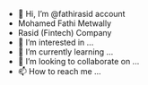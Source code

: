 - 👋 Hi, I’m @fathirasid account 
- Mohamed Fathi Metwally 
- Rasid (Fintech) Company
- 👀 I’m interested in ...
- 🌱 I’m currently learning ...
- 💞️ I’m looking to collaborate on ...
- 📫 How to reach me ...

<!---
MohamedAtRasid/MohamedAtRasid is a ✨ special ✨ repository because its `README.md` (this file) appears on your GitHub profile.
You can click the Preview link to take a look at your changes.
--->
